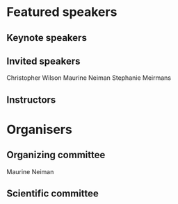 # Featured speakers

## Keynote speakers


## Invited speakers

Christopher Wilson
Maurine Neiman
Stephanie Meirmans

## Instructors


# Organisers


## Organizing committee

Maurine Neiman

## Scientific committee
